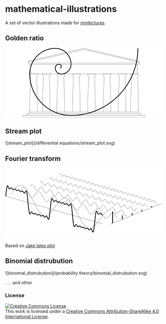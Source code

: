 # mathematical-illustrations
A set of vector illustrations made for [mmlectures](https://mmlectures.ru).
## Golden ratio
![golden_ratio](https://raw.githubusercontent.com/Ledokol/mathematical-illustrations/master/number-theory/golden_ratio.svg)
## Stream plot
![stream_plot](/differential equations/stream_plot.svg)
## Fourier transform
![fourier_transform](/cryptography/fourier_transform.svg)

Based on [Jake latex plot]( http://pgfplots.net/tikz/examples/fourier-transform/)

## Binomial distrubution
![binomial_distrubution](/probability theory/binomial_distrubution.svg)

. . . and other
### License

<a rel="license" href="http://creativecommons.org/licenses/by-sa/4.0/"><img alt="Creative Commons License" style="border-width:0" src="https://i.creativecommons.org/l/by-sa/4.0/80x15.png" /></a><br />This work is licensed under a <a rel="license" href="http://creativecommons.org/licenses/by-sa/4.0/">Creative Commons Attribution-ShareAlike 4.0 International License</a>.
